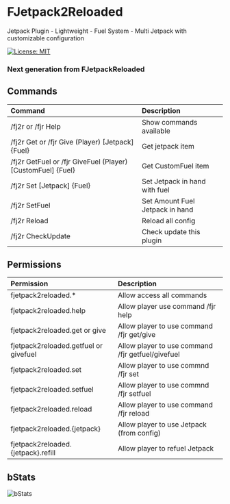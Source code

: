 # FJetpack2Reloaded
Jetpack Plugin - Lightweight - Fuel System - Multi Jetpack with customizable configuration

[![License: MIT](https://img.shields.io/badge/License-MIT-yellow.svg)](LICENSE)

### Next generation from FJetpackReloaded

## Commands
| Command | Description  |
|  :---  |     :-      |
| /fj2r or /fjr Help | Show commands available |
| /fj2r Get or /fjr Give (Player) [Jetpack] {Fuel} | Get jetpack item |
| /fj2r GetFuel or /fjr GiveFuel (Player) [CustomFuel] {Fuel} | Get CustomFuel item |
| /fj2r Set [Jetpack] {Fuel} | Set Jetpack in hand with fuel |
| /fj2r SetFuel <Amount> | Set Amount Fuel Jetpack in hand |
| /fj2r Reload | Reload all config |
| /fj2r CheckUpdate | Check update this plugin |
 
## Permissions
| Permission | Description |
|   :---    |     :-     |
| fjetpack2reloaded.* | Allow access all commands |
| fjetpack2reloaded.help | Allow player use command /fjr help |
| fjetpack2reloaded.get or give | Allow player to use command /fjr get/give <name> |
| fjetpack2reloaded.getfuel or givefuel | Allow player to use command /fjr getfuel/givefuel <name> |
| fjetpack2reloaded.set | Allow player to use commnd /fjr set <jetpack> |
| fjetpack2reloaded.setfuel | Allow player to use commnd /fjr setfuel <amount> |
| fjetpack2reloaded.reload | Allow player to use command /fjr reload |
| fjetpack2reloaded.{jetpack} | Allow player to use Jetpack (from config) |
| fjetpack2reloaded.{jetpack}.refill | Allow player to refuel Jetpack |

## bStats
![bStats](https://bstats.org/signatures/bukkit/FJetpack2Reloaded.svg)
